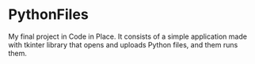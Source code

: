 # PythonFiles
My final project in Code in Place. It consists of a simple application made with tkinter library that opens and uploads Python files, and them runs them. 
